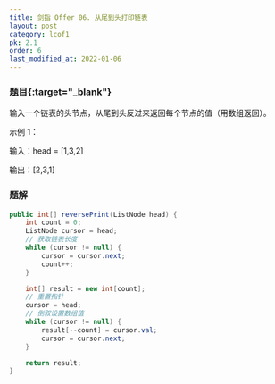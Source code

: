 ```yaml
---
title: 剑指 Offer 06. 从尾到头打印链表
layout: post
category: lcof1
pk: 2.1
order: 6
last_modified_at: 2022-01-06
---
```


### [题目](https://leetcode.cn/problems/cong-wei-dao-tou-da-yin-lian-biao-lcof/){:target="_blank"}

输入一个链表的头节点，从尾到头反过来返回每个节点的值（用数组返回）。

示例 1：

输入：head = [1,3,2]

输出：[2,3,1]

### 题解

```java
public int[] reversePrint(ListNode head) {
    int count = 0;
    ListNode cursor = head;
    // 获取链表长度
    while (cursor != null) {
        cursor = cursor.next;
        count++;
    }

    int[] result = new int[count];
    // 重置指针
    cursor = head;
    // 倒叙设置数组值
    while (cursor != null) {
        result[--count] = cursor.val;
        cursor = cursor.next;
    }

    return result;
}
```